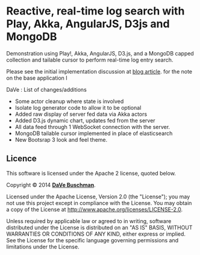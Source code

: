 Reactive, real-time log search with Play, Akka, AngularJS, D3js and MongoDB
===========================================================================

Demonstration using Play!, Akka, AngularJS, D3.js, and a MongoDB capped collection and tailable cursor to perform real-time log entry search.

Please see the initial implementation discussion at [blog article](http://www.dreweaster.com/blog/2013/07/08/reactive-real-time-log-search-with-play-akka-angularjs-and-elasticsearch/).
for the note on the base application I 

DaVe : List of changes/additions
* Some actor cleanup where state is involved
* Isolate log generator code to allow it to be optional
* Added raw display of server fed data via Akka actors
* Added D3.js dynamic chart, updates fed from the server
* All data feed through 1 WebSocket connection with the server.
* MongoDB tailable cursor implemented in place of elasticsearch
* New Bootsrap 3 look and feel theme.

## Licence

This software is licensed under the Apache 2 license, quoted below.

Copyright &copy; 2014 **[DaVe Buschman](https://github.com/dbuschman7)**. 

Licensed under the Apache License, Version 2.0 (the "License"); you may not use this project except in compliance with the License. You may obtain a copy of the License at http://www.apache.org/licenses/LICENSE-2.0.

Unless required by applicable law or agreed to in writing, software distributed under the License is distributed on an "AS IS" BASIS, WITHOUT WARRANTIES OR CONDITIONS OF ANY KIND, either express or implied. See the License for the specific language governing permissions and limitations under the License.

